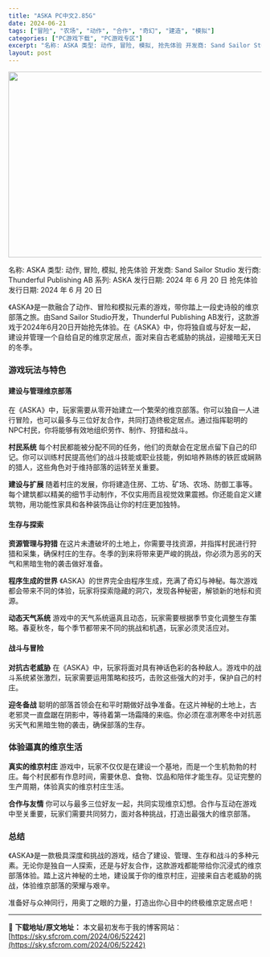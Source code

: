 ```yaml
---
title: "ASKA PC中文2.85G"
date: 2024-06-21
tags: ["冒险", "农场", "动作", "合作", "奇幻", "建造", "模拟"]
categories: ["PC游戏下载", "PC游戏专区"]
excerpt: "名称: ASKA 类型: 动作, 冒险, 模拟, 抢先体验 开发商: Sand Sailor Studio 发行商: Thunderful Publishing AB 系列: ASKA 发行日期: 2024 年 6 月 20 日 抢先体验发行日期: 2024 年 6 月 20 日 《ASKA》是一款&hellip;"
layout: post
---
```


<img class="aligncenter size-full wp-image-52243" src="https://sky.sfcrom.com/wp-content/uploads/2024/06/202406202333026.webp" alt="" width="660" height="370" />

名称: ASKA
类型: 动作, 冒险, 模拟, 抢先体验
开发商: Sand Sailor Studio
发行商: Thunderful Publishing AB
系列: ASKA
发行日期: 2024 年 6 月 20 日
抢先体验发行日期: 2024 年 6 月 20 日

《ASKA》是一款融合了动作、冒险和模拟元素的游戏，带你踏上一段史诗般的维京部落之旅。由Sand Sailor Studio开发，Thunderful Publishing AB发行，这款游戏于2024年6月20日开始抢先体验。在《ASKA》中，你将独自或与好友一起，建设并管理一个自给自足的维京定居点，面对来自古老威胁的挑战，迎接暗无天日的冬季。
<h3>游戏玩法与特色</h3>
<h4>建设与管理维京部落</h4>
在《ASKA》中，玩家需要从零开始建立一个繁荣的维京部落。你可以独自一人进行冒险，也可以最多与三位好友合作，共同打造终极定居点。通过指挥聪明的NPC村民，你将能够有效地组织劳作、制作、狩猎和战斗。

<strong>村民系统</strong>
每个村民都能被分配不同的任务，他们的贡献会在定居点留下自己的印记。你可以训练村民提高他们的战斗技能或职业技能，例如培养熟练的铁匠或娴熟的猎人，这些角色对于维持部落的运转至关重要。

<strong>建设与扩展</strong>
随着村庄的发展，你将建造住房、工坊、矿场、农场、防御工事等。每个建筑都以精美的细节手动制作，不仅实用而且视觉效果震撼。你还能自定义建筑物，用功能性家具和各种装饰品让你的村庄更加独特。
<h4>生存与探索</h4>
<strong>资源管理与狩猎</strong>
在这片未遭破坏的土地上，你需要寻找资源，并指挥村民进行狩猎和采集，确保村庄的生存。冬季的到来将带来更严峻的挑战，你必须为恶劣的天气和黑暗生物的袭击做好准备。

<strong>程序生成的世界</strong>
《ASKA》的世界完全由程序生成，充满了奇幻与神秘。每次游戏都会带来不同的体验，玩家将探索隐藏的洞穴，发现各种秘密，解锁新的地标和资源。

<strong>动态天气系统</strong>
游戏中的天气系统逼真且动态，玩家需要根据季节变化调整生存策略。春夏秋冬，每个季节都带来不同的挑战和机遇，玩家必须灵活应对。
<h4>战斗与冒险</h4>
<strong>对抗古老威胁</strong>
在《ASKA》中，玩家将面对具有神话色彩的各种敌人。游戏中的战斗系统紧张激烈，玩家需要运用策略和技巧，击败这些强大的对手，保护自己的村庄。

<strong>迎冬备战</strong>
聪明的部落首领会在和平时期做好战争准备。在这片神秘的土地上，古老邪灵一直盘踞在阴影中，等待着第一场霜降的来临。你必须在凛冽寒冬中对抗恶劣天气和黑暗生物的袭击，确保部落的生存。
<h3>体验逼真的维京生活</h3>
<strong>真实的维京村庄</strong>
游戏中，玩家不仅仅是在建设一个基地，而是一个生机勃勃的村庄。每个村民都有作息时间，需要休息、食物、饮品和陪伴才能生存。见证完整的生产周期，体验真实的维京村庄生活。

<strong>合作与友情</strong>
你可以与最多三位好友一起，共同实现维京幻想。合作与互动在游戏中至关重要，玩家们需要共同努力，面对各种挑战，打造出最强大的维京部落。
<h3>总结</h3>
《ASKA》是一款极具深度和挑战的游戏，结合了建设、管理、生存和战斗的多种元素。无论你是独自一人探索，还是与好友合作，这款游戏都能带给你沉浸式的维京部落体验。踏上这片神秘的土地，建设属于你的维京村庄，迎接来自古老威胁的挑战，体验维京部落的荣耀与艰辛。

准备好与众神同行，用奥丁之眼的力量，打造出你心目中的终极维京定居点吧！

---
📖 **下载地址/原文地址：** 本文最初发布于我的博客网站：[https://sky.sfcrom.com/2024/06/52242](https://sky.sfcrom.com/2024/06/52242)
